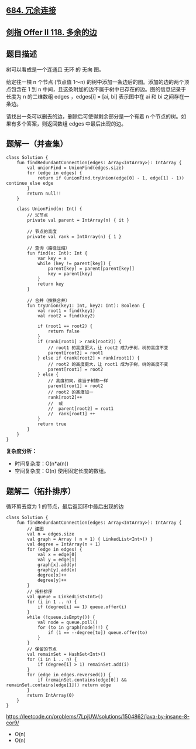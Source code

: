 ## [684. 冗余连接](https://leetcode.cn/problems/redundant-connection/)
## [剑指 Offer II 118. 多余的边](https://leetcode.cn/problems/7LpjUW/description/)

## 题目描述

树可以看成是一个连通且 无环 的 无向 图。

给定往一棵 n 个节点 (节点值 1～n) 的树中添加一条边后的图。添加的边的两个顶点包含在 1 到 n 中间，且这条附加的边不属于树中已存在的边。图的信息记录于长度为 n 的二维数组 edges ，edges[i] = [ai, bi] 表示图中在 ai 和 bi 之间存在一条边。

请找出一条可以删去的边，删除后可使得剩余部分是一个有着 n 个节点的树。如果有多个答案，则返回数组 edges 中最后出现的边。

## 题解一（并查集）
 
```
class Solution {
    fun findRedundantConnection(edges: Array<IntArray>): IntArray {
        val unionFind = UnionFind(edges.size)
        for (edge in edges) {
            return if (unionFind.tryUnion(edge[0] - 1, edge[1] - 1)) continue else edge
        }
        return null!!
    }

    class UnionFind(n: Int) {
        // 父节点
        private val parent = IntArray(n) { it }

        // 节点的高度
        private val rank = IntArray(n) { 1 }

        // 查询（路径压缩）
        fun find(x: Int): Int {
            var key = x
            while (key != parent[key]) {
                parent[key] = parent[parent[key]]
                key = parent[key]
            }
            return key
        }

        // 合并（按秩合并）
        fun tryUnion(key1: Int, key2: Int): Boolean {
            val root1 = find(key1)
            val root2 = find(key2)

            if (root1 == root2) {
                return false
            }
            if (rank[root1] > rank[root2]) {
                // root1 的高度更大，让 root2 成为子树，树的高度不变
                parent[root2] = root1
            } else if (rank[root2] > rank[root1]) {
                // root2 的高度更大，让 root1 成为子树，树的高度不变
                parent[root1] = root2
            } else {
                // 高度相同，谁当子树都一样
                parent[root1] = root2
                // root2 的高度加一
                rank[root2]++
                //  或
                //  parent[root2] = root1
                //  rank[root1] ++
            }
            return true
        }
    }
}
```

**复杂度分析：**

- 时间复杂度：O(n\*a(n))
- 空间复杂度：O(n) 使用固定长度的数组。

## 题解二（拓扑排序）

循环剪去度为 1 的节点，最后返回环中最后出现的边

```
class Solution {
    fun findRedundantConnection(edges: Array<IntArray>): IntArray {
        // 建图
        val n = edges.size
        val graph = Array ( n + 1) { LinkedList<Int>() }
        val degree = IntArray(n + 1)
        for (edge in edges) {
            val x = edge[0]
            val y = edge[1]
            graph[x].add(y)
            graph[y].add(x)
            degree[x]++
            degree[y]++
        }
        // 拓扑排序
        val queue = LinkedList<Int>()
        for (i in 1 .. n) {
            if (degree[i] == 1) queue.offer(i)
        }
        while (!queue.isEmpty()) {
            val node = queue.poll()
            for (to in graph[node]!!) {
                if (1 == --degree[to]) queue.offer(to)
            }
        }
        // 保留的节点
        val remainSet = HashSet<Int>()
        for (i in 1 .. n) {
            if (degree[i] > 1) remainSet.add(i)
        }
        for (edge in edges.reversed()) {
            if (remainSet.contains(edge[0]) && remainSet.contains(edge[1])) return edge
        }
        return IntArray(0)
    }
}
```

https://leetcode.cn/problems/7LpjUW/solutions/1504862/java-by-insane-8-cor9/

- O(n)
- O(n)
